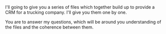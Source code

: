 I'll going to give you a series of files which together build up to provide a CRM for a trucking company.  I'll give you them one by one.

You are to answer my questions, which will be around you understanding of the files and the coherence between them.